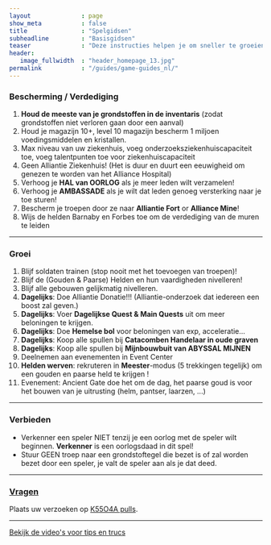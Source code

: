 ```yaml
---
layout              : page
show_meta           : false
title               : "Spelgidsen"
subheadline         : "Basisgidsen"
teaser              : "Deze instructies helpen je om sneller te groeien!"
header:
   image_fullwidth  : "header_homepage_13.jpg"
permalink           : "/guides/game-guides_nl/"
---
```

### Bescherming / Verdediging
1. **Houd de meeste van je grondstoffen in de inventaris** (zodat grondstoffen niet verloren gaan door een aanval)
2. Houd je magazijn 10+, level 10 magazijn bescherm 1 miljoen voedingsmiddelen en kristallen.
3. Max niveau van uw ziekenhuis, voeg onderzoeksziekenhuiscapaciteit toe, voeg talentpunten toe voor ziekenhuiscapaciteit
4. Geen Alliantie Ziekenhuis! (Het is duur en duurt een eeuwigheid om genezen te worden van het Alliance Hospital)
5. Verhoog je **HAL van OORLOG** als je meer leden wilt verzamelen!
6. Verhoog je **AMBASSADE** als je wilt dat leden genoeg versterking naar je toe sturen!
7. Bescherm je troepen door ze naar **Alliantie Fort** or **Alliance Mine**!
8. Wijs de helden Barnaby en Forbes toe om de verdediging van de muren te leiden
---
### Groei
1. Blijf soldaten trainen (stop nooit met het toevoegen van troepen)!
2. Blijf de (Gouden & Paarse) Helden en hun vaardigheden nivelleren!
3. Blijf alle gebouwen gelijkmatig nivelleren. 
4. **Dagelijks**: Doe Alliantie Donatie!!! (Alliantie-onderzoek dat iedereen een boost zal geven.)
5. **Dagelijks**: Voer **Dagelijkse Quest & Main Quests** uit om meer beloningen te krijgen.
6. **Dagelijks**: Doe **Hemelse bol** voor beloningen van exp, acceleratie...
7. **Dagelijks**: Koop alle spullen bij **Catacomben Handelaar in oude graven**
8. **Dagelijks**: Koop alle spullen bij **Mijnbouwbuit van ABYSSAL MIJNEN**
9. Deelnemen aan evenementen in Event Center
10. **Helden werven**: rekruteren in **Meester**-modus (5 trekkingen tegelijk) om een gouden en paarse held te krijgen !
11. Evenement: Ancient Gate doe het om de dag, het paarse goud is voor het bouwen van je uitrusting (helm, pantser, laarzen, ...)

---
### Verbieden 
* Verkenner een speler NIET tenzij je een oorlog met de speler wilt beginnen. **Verkenner** is een oorlogsdaad in dit spel!
* Stuur GEEN troep naar een grondstoftegel die bezet is of zal worden bezet door een speler, je valt de speler aan als je dat deed.

---
### [Vragen](https://rkuo2023.github.io/k55o4a/design/mediaelement_js/)
Plaats uw verzoeken op [K55O4A pulls](https://github.com/rkuo2023/k55o4a/pulls).<br>

---
<a class="radius button small" href="{{ site.url }}{{ site.baseurl }}/design/mediaelement_js/">Bekijk de video's voor tips en trucs</a>

